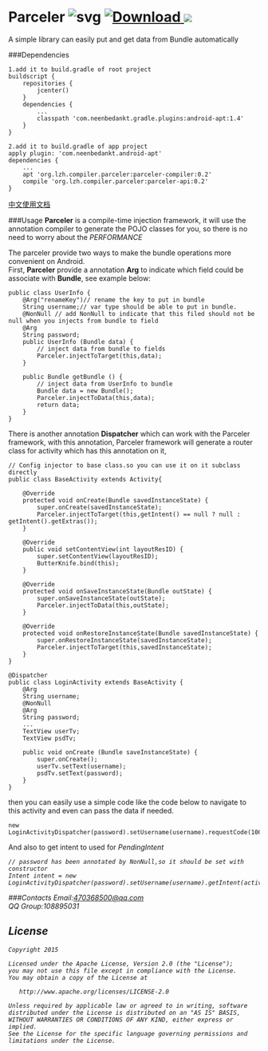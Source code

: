 # Parceler ![svg](https://travis-ci.org/yjfnypeu/Parceler.svg?branch=master)    [ ![Download](https://api.bintray.com/packages/yjfnypeu/maven/Parceler/images/download.svg) ](https://bintray.com/yjfnypeu/maven/Parceler/_latestVersion)   <a href="http://www.methodscount.com/?lib=org.lzh.compiler.parceler%3Aparceler-api%3A0.2"><img src="https://img.shields.io/badge/Methods and size-core: 42 | deps: 1 | 7 KB-e91e63.svg"/></a>

A simple library can easily put and get data from Bundle automatically

###Dependencies

```
1.add it to build.gradle of root project
buildscript {
    repositories {
        jcenter()
    }
    dependencies {
        ...
        classpath 'com.neenbedankt.gradle.plugins:android-apt:1.4'
    }
}

2.add it to build.gradle of app project
apply plugin: 'com.neenbedankt.android-apt'
dependencies {
    ...
    apt 'org.lzh.compiler.parceler:parceler-compiler:0.2'
    compile 'org.lzh.compiler.parceler:parceler-api:0.2'
}
```

[中文使用文档](./USAGE-CH.md)

###Usage
<b>Parceler</b> is a compile-time injection framework, it will use the annotation compiler to generate the POJO classes for you, so there is no need to worry about the <i>PERFORMANCE</i>

The parceler provide two ways to make the bundle operations more convenient on Android.<br>
First, <b>Parceler</b> provide a annotation <b>Arg</b> to indicate which field could be associate with <b>Bundle</b>, see example below:

```
public class UserInfo {
    @Arg("renameKey")// rename the key to put in bundle
    String username;// var type should be able to put in bundle.
    @NonNull // add NonNull to indicate that this filed should not be null when you injects from bundle to field
    @Arg
    String password;
    public UserInfo (Bundle data) {
        // inject data from bundle to fields
        Parceler.injectToTarget(this,data);
    }

    public Bundle getBundle () {
        // inject data from UserInfo to bundle
        Bundle data = new Bundle();
        Parceler.injectToData(this,data);
        return data;
    }
}
```

There is another annotation <b>Dispatcher</b> which can work with the Parceler framework, with this annotation, Parceler framework will generate a router class for activity which has this annotation on it,
```
// Config injector to base class.so you can use it on it subclass directly
public class BaseActivity extends Activity{

    @Override
    protected void onCreate(Bundle savedInstanceState) {
        super.onCreate(savedInstanceState);
        Parceler.injectToTarget(this,getIntent() == null ? null : getIntent().getExtras());
    }

    @Override
    public void setContentView(int layoutResID) {
        super.setContentView(layoutResID);
        ButterKnife.bind(this);
    }

    @Override
    protected void onSaveInstanceState(Bundle outState) {
        super.onSaveInstanceState(outState);
        Parceler.injectToData(this,outState);
    }

    @Override
    protected void onRestoreInstanceState(Bundle savedInstanceState) {
        super.onRestoreInstanceState(savedInstanceState);
        Parceler.injectToTarget(this,savedInstanceState);
    }
}
```
```
@Dispatcher
public class LoginActivity extends BaseActivity {
    @Arg
    String username;
    @NonNull
    @Arg
    String password;
    ...
    TextView userTv;
    TextView psdTv;

    public void onCreate (Bundle saveInstanceState) {
        super.onCreate();
        userTv.setText(username);
        psdTv.setText(password);
    }
}
```
then you can easily use a simple code like the code below to navigate to this activity and even can pass the data if needed.

```
new LoginActivityDispatcher(password).setUsername(username).requestCode(100).start(activity);
```

And also to get intent to used for <i>PendingIntent</code>
```
// password has been annotated by NonNull,so it should be set with constructor
Intent intent = new LoginActivityDispatcher(password).setUsername(username).getIntent(activity);
```

###Contacts
Email:470368500@qq.com<br>
QQ Group:108895031


## License
```
Copyright 2015 

Licensed under the Apache License, Version 2.0 (the "License");
you may not use this file except in compliance with the License.
You may obtain a copy of the License at

   http://www.apache.org/licenses/LICENSE-2.0

Unless required by applicable law or agreed to in writing, software
distributed under the License is distributed on an "AS IS" BASIS,
WITHOUT WARRANTIES OR CONDITIONS OF ANY KIND, either express or implied.
See the License for the specific language governing permissions and
limitations under the License.
```



